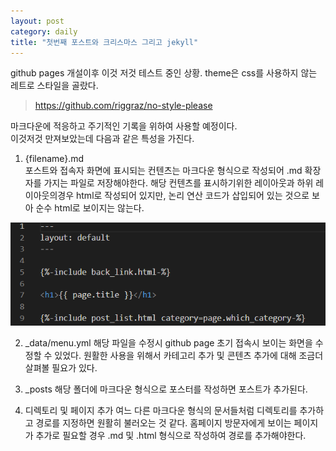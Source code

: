 ```yaml
---
layout: post
category: daily
title: "첫번째 포스트와 크리스마스 그리고 jekyll"
---
```


github pages 개설이후 이것 저것 테스트 중인 상황. theme은 css를 사용하지 않는 레트로 스타일을 골랐다.
> https://github.com/riggraz/no-style-please

마크다운에 적응하고 주기적인 기록을 위하여 사용할 예정이다.   
이것저것 만져보았는데 다음과 같은 특성을 가진다.
    
1. {filename}.md   
포스트와 접속자 화면에 표시되는 컨텐츠는 마크다운 형식으로 작성되어 .md 확장자를 가지는 파일로 저장해야한다. 해당 컨텐츠를 표시하기위한 레이아웃과 하위 레이아웃의경우 html로 작성되어 있지만, 논리 연산 코드가 삽입되어 있는 것으로 보아 순수 html로 보이지는 않는다.

![code screenshot](/images/2021-12-25-1.png)

2. _data/menu.yml
해당 파일을 수정시 github page 초기 접속시 보이는 화면을 수정할 수 있었다. 원활한 사용을 위해서 카테고리 추가 및 콘텐츠 추가에 대해 조금더 살펴볼 필요가 있다.
   
3. _posts
해당 폴더에 마크다운 형식으로 포스터를 작성하면 포스트가 추가된다.

4. 디렉토리 및 페이지 추가
여느 다른 마크다운 형식의 문서들처럼 디렉토리를 추가하고 경로를 지정하면 원활히 불러오는 것 같다. 홈페이지 방문자에게 보이는 페이지가 추가로 필요할 경우 .md 및 .html 형식으로 작성하여 경로를 추가해야한다.
